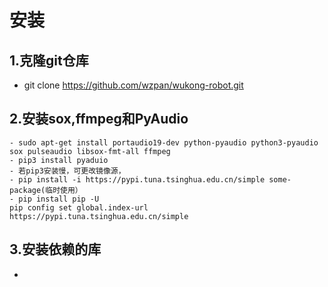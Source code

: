 # 安装

## 1.克隆git仓库
- git clone https://github.com/wzpan/wukong-robot.git

## 2.安装sox,ffmpeg和PyAudio
```
- sudo apt-get install portaudio19-dev python-pyaudio python3-pyaudio sox pulseaudio libsox-fmt-all ffmpeg
- pip3 install pyaduio
- 若pip3安装慢，可更改镜像源，
- pip install -i https://pypi.tuna.tsinghua.edu.cn/simple some-package(临时使用）
- pip install pip -U  
pip config set global.index-url https://pypi.tuna.tsinghua.edu.cn/simple
```
## 3.安装依赖的库
- 
